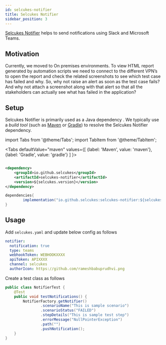 ```yaml
---
id: selcukes-notifier
title: Selcukes Notifier
sidebar_position: 3
---
```


[Selcukes Notifier](https://github.com/selcukes/selcukes-java/tree/master/selcukes-notifier) helps to send notifications
using Slack and Microsoft Teams.

## Motivation

Currently, we moved to On premises environments. To view HTML report generated by automation scripts we need to connect
to the different VPN’s to open the report and check the related screenshots to see which test case has failed and why.
So, why not raise an alert as soon as the test case fails? And why not attach a screenshot along with that alert so that
all the stakeholders can actually see what has failed in the application?

## Setup

Selcukes Notifier is primarily used as a Java dependency . We typically use a _build tool_ (such
as [Maven](https://maven.apache.org/) or [Gradle](https://gradle.org/)) to resolve the Selcukes Notifier dependency.

import Tabs from '@theme/Tabs'; import TabItem from '@theme/TabItem';

<Tabs defaultValue="maven"
values={[
{label: 'Maven', value: 'maven'},{label: 'Gradle', value: 'gradle'}
]
}>

<TabItem value="maven">

```xml

<dependency>
    <groupId>io.github.selcukes</groupId>
    <artifactId>selcukes-notifier</artifactId>
    <version>${selcukes.version}</version>
</dependency>
```

</TabItem>
<TabItem value="gradle">

```java
dependencies{
        implementation("io.github.selcukes:selcukes-notifier:${selcukes.version}")
}
```

</TabItem>
</Tabs>

## Usage

Add `selcukes.yaml` and update below config as follows

```yaml
notifier:
  notification: true
  type: teams
  webhookToken: WEBHOOKXXXX
  apiToken: APIXXXX
  channel: selcukes
  authorIcon: https://github.com/rameshbabuprudhvi.png
```


Create a test class as follows

```java
public class NotifierTest {
    @Test
    public void testNotifications() {
        NotifierFactory.getNotifier()
                .scenarioName("This is sample scenario")
                .scenarioStatus("FAILED")
                .stepDetails("This is sample test step")
                .errorMessage("NullPointerException")
                .path("")
                .pushNotification();
    }
}
```
